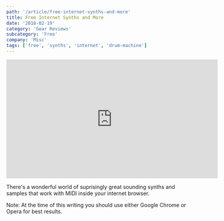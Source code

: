 ```yaml
---
path: '/article/free-internet-synths-and-more'
title: Free Internet Synths and More
date: '2018-02-19'
category: 'Gear Reviews'
subcategory: 'Free'
company: 'Misc'
tags: ['free', 'synths', 'internet', 'drum-machine']
---
```


<iframe width="560" height="315" src="https://www.youtube-nocookie.com/embed/ju-X4Amhm78?html5=1" frameborder="0" allow="autoplay; encrypted-media" allowfullscreen></iframe>

There's a wonderful world of suprisingly great sounding synths and samples that work with MIDI inside your internet browser.

Note: At the time of this writing you should use either Google Chrome or Opera for best results.
